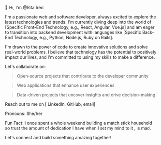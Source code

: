 👋 Hi, I'm @Rita Ireri

I'm a passionate web and software developer, always excited to explore the latest technologies and trends. I'm currently diving deep into the world of [Specific Front-End Technology, e.g., React, Angular, Vue.js] and am eager to transition into backend development with languages like [Specific Back-End Technology, e.g., Python, Node.js, Ruby on Rails].

I'm drawn to the power of code to create innovative solutions and solve real-world problems. I believe that technology has the potential to positively impact our lives, and I'm committed to using my skills to make a difference.

Let's collaborate on:

>Open-source projects that contribute to the developer community

>Web applications that enhance user experiences

>Data-driven projects that uncover insights and drive decision-making

Reach out to me on [ LinkedIn, GitHub, email]

Pronouns: She/her

Fun Fact: I once spent a whole weekend building a match stick household so trust the amount of dedication I have when I set my mind to it , is mad.

Let's connect and build something amazing together!
<!---
R-Ireri/R-Ireri is a ✨ special ✨ repository because its `README.md` (this file) appears on your GitHub profile.
You can click the Preview link to take a look at your changes.
--->
